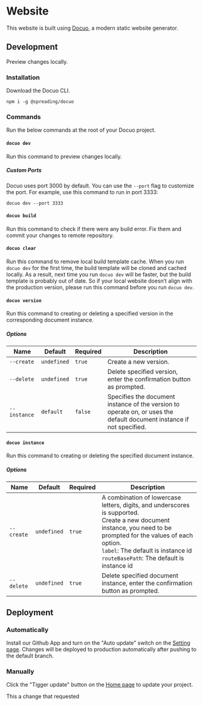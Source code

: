 # Website

This website is built using [Docuo](https://app.spreading.ai/home), a modern static website generator.

## Development

Preview changes locally.

### Installation

Download the Docuo CLI.

```
npm i -g @spreading/docuo
```

### Commands

Run the below commands at the root of your Docuo project.

#### `docuo dev`

Run this command to preview changes locally.

##### Custom Ports

Docuo uses port 3000 by default. You can use the `--port` flag to customize the port. For example, use this command to run in port 3333:

```
docuo dev --port 3333
```

#### `docuo build`

Run this command to check if there were any build error. Fix them and commit your changes to remote repository.

#### `docuo clear`

Run this command to remove local build template cache.
When you run `docuo dev` for the first time, the build template will be cloned and cached locally.
As a result, next time you run `docuo dev` will be faster, but the build template is probably out of date.
So if your local website doesn’t align with the production version, please run this command before you run `docuo dev`.

#### `docuo version`

Run this command to creating or deleting a specified version in the corresponding document instance.

##### Options

| Name         | Default     | Required | Description                                                                                                           |
| ------------ | ----------- | -------- | --------------------------------------------------------------------------------------------------------------------- |
| `--create`   | `undefined` | `true`   | Create a new version.                                                                                                 |
| `--delete`   | `undefined` | `true`   | Delete specified version, enter the confirmation button as prompted.                                                  |
| `--instance` | `default`   | `false`  | Specifies the document instance of the version to operate on, or uses the default document instance if not specified. |

#### `docuo instance`

Run this command to creating or deleting the specified document instance.

##### Options

| Name       | Default     | Required | Description                                                                                                                                                                                                                                                           |
| ---------- | ----------- | -------- | --------------------------------------------------------------------------------------------------------------------------------------------------------------------------------------------------------------------------------------------------------------------- |
| `--create` | `undefined` | `true`   | A combination of lowercase letters, digits, and underscores is supported.<br />Create a new document instance, you need to be prompted for the values of each option.<br />`label`: The default is instance id<br />`routeBasePath`: The default is instance id<br /> |
| `--delete` | `undefined` | `true`   | Delete specified document instance, enter the confirmation button as prompted.                                                                                                                                                                                        |

## Deployment

### Automatically

Install our Github App and turn on the "Auto update" switch on the [Setting page](https://app.spreading.ai/workspace/setting/). Changes will be deployed to production automatically after pushing to the default branch.

### Manually

Click the "Tigger update" button on the [Home page](https://app.spreading.ai/home) to update your project.



This a change that requested